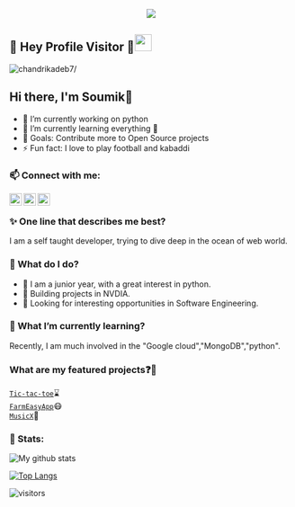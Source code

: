 <p align="center">
  <img src="https://github.com/chandrikadeb7/chandrikadeb7/blob/master/readme.gif">
</p>

## :rainbow: Hey Profile Visitor :eyes:<img src="https://raw.githubusercontent.com/iampavangandhi/iampavangandhi/master/gifs/Hi.gif" width="30px">
<p align="left"> <img src=https://komarev.com/ghpvc/?username=chandrikadeb7 alt=chandrikadeb7/></p>

## Hi there, I'm Soumik👋

- 🔭 I’m currently working on python
- 🌱 I’m currently learning everything 🤣
- 🥅 Goals: Contribute more to Open Source projects
- ⚡ Fun fact: I love to play football and kabaddi 


### 📫 Connect with me:
[<img align="left" alt="codeSTACKr | Twitter" width="22px" src="https://cdn.jsdelivr.net/npm/simple-icons@v3/icons/twitter.svg" />][twitter]
[<img align="left" alt="codeSTACKr | LinkedIn" width="22px" src="https://cdn.jsdelivr.net/npm/simple-icons@v3/icons/linkedin.svg" />][linkedin]
[<img align="left" alt="codeSTACKr | Instagram" width="22px" src="https://cdn.jsdelivr.net/npm/simple-icons@v3/icons/instagram.svg" />][instagram]

<br>


### :sparkles: One line that describes me best?

I am a self taught developer, trying to dive deep in the ocean of web world.


### 🤔 What do I do? 

 - :green_book: I am a  junior year, with a great interest in python.
 - :green_book: Building projects in NVDIA. 
 - :green_book: Looking for interesting opportunities in Software Engineering.

### 🌱 What I’m currently learning?

Recently, I am much involved in the "Google cloud","MongoDB","python".

### What are my featured projects:question::rocket:
<code>[Tic-tac-toe](https://github.com/soumik2012/Tic-Tac-Toe-game-)</code>:hourglass:     
<code>[FarmEasyApp](https://github.com/soumik2012/FarmEasyApp)</code>:mask:  
<code>[MusicX](https://github.com/soumik2012/MusicX)</code>:robot:


### 📶 Stats:
<!-- ![My github stats](https://github-readme-stats.vercel.app/api?username=soumik2012&show_icons=true&title_color=fff&icon_color=79ff97&text_color=9f9f9f&bg_color=151515&count_private=true) -->

![My github stats](https://github-readme-stats.vercel.app/api?username=soumik2012&show_icons=true&theme=dracula&count_private=true)

[![Top Langs](https://github-readme-stats.vercel.app/api/top-langs/?username=soumik2012&theme=dracula&layout=compact)](https://github.com/anuraghazra/github-readme-stats)

![visitors](https://profile-counter.glitch.me/soumik2012/count.svg)

[twitter]: https://twitter.com/SoumikBaithalu
[instagram]: https://www.instagram.com/_soumikk_._/?hl=en
[linkedin]: www.linkedin.com/in/soumik-baithalu-7a4983198
